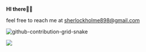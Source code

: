 **HI there**🙋‍♀️

feel free to reach me at sherlockholme898@gmail.com

![github-contribution-grid-snake](https://github.com/AlizayAyesha/AlizayAyesha/assets/68489612/90b48451-2b17-4735-8d9a-e8af691de7aa)

![](https://komarev.com/ghpvc/?username=AlizayAyesha)
